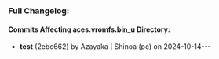 ### Full Changelog:

#### Commits Affecting aces.vromfs.bin_u Directory:
- **test** (2ebc662) by Azayaka | Shinoa (pc) on 2024-10-14---
